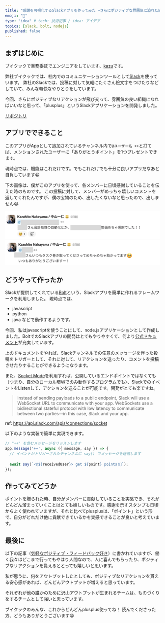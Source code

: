 ```yaml
---
title: "感謝を可視化するSlackアプリを作ってみた ~さらにポジティブな雰囲気に溢れた組織へ~"
emoji: "💖"
type: "idea" # tech: 技術記事 / idea: アイデア
topics: [slack, bolt, nodejs]
published: false
---
```


## まずはじめに
ブイクックで業務委託でエンジニアをしています、[kazu](https://github.com/kazuhitonakayama)です。

弊社ブイクックでは、社内でのコミュニケーションツールとして[Slack](https://slack.com/)を使っています。
弊社のSlackでは、投稿に対して気軽にたくさん絵文字をつけたりなどしていて、みんな軽快なやりとりをしています。

今回、さらにポジティブなリアクションが飛び交って、雰囲気の良い組織になればいいなと思って、「plusplus」というSlackアプリケーションを開発しました。

[リポジトリ](https://github.com/kazuhitonakayama/plusplus)


## アプリでできること
このアプリがAppとして追加されているチャンネル内で`@ユーザー名 ++`と打てば、メンションされたユーザーに「ありがとうポイント」を1つプレゼントできます。

現時点では、機能はこれだけです。でもこれだけでも十分に良いアプリだなあと自負しています😀

下の画像は、僕がこのアプリを使って、各メンバーに日頃感謝していることを伝えた時のものです。
この投稿に対して、メンバーがめっちゃ嬉しいコメントを返してくれたんですが、僕の宝物のため、出したくないなと思ったので、出しません😂

![kazuが感謝を伝えた様子1](/images/3799a44f81d9fb/from_kazu.png)
![kazuが感謝を伝えた様子2](/images/3799a44f81d9fb/from_kazu2.png)


## どうやって作ったか
Slackが提供してくれている[Bolt](https://api.slack.com/bolt)という、Slackアプリを簡単に作れるフレームワークを利用しました。
現時点では、
- javascript
- python
- java
などで動作するようです。

今回、私はjavascriptを使うことにして、node.jsアプリケーションとして作成しました。BoltでのSlackアプリの開発はとてもやりやすくて、何より[公式ドキュメント](https://api.slack.com/bolt)が充実しています。

上のドキュメントをやれば、Slackチャンネルでの任意のメッセージを伴った投稿をトリガーとして、それに対して、リアクションを送ったり、コメントを投稿させたりすることができるようになります。

また、[Socket Mode](https://api.slack.com/apis/connections/socket)を利用すれば、公開しているエンドポイントではなくても（つまり、自分のローカル環境でのみ動作するプログラムでも）、SlackでのイベントをListenして、アクションを送ることが可能です。開発がとても楽ですね。

> Instead of sending payloads to a public endpoint, Slack will use a WebSocket URL to communicate with your app. WebSockets use a bidirectional stateful protocol with low latency to communicate between two parties—in this case, Slack and your app.

ref: https://api.slack.com/apis/connections/socket

以下のような実装で簡単に実現できます。

```js
// "++" を含むメッセージをリッスンします
app.message('++', async ({ message, say }) => {
  // イベントがトリガーされたチャンネルに say() でメッセージを送信します

  await say(`<@${receivedUser}> get ${point} points!🎉`);
});
```

## 作ってみてどうか
ポイントを贈られた時、自分がメンバーに貢献していることを実感でき、それがどんどん溜まっていくことはとても嬉しいものです。感謝を示すスタンプも日頃からよく使われていますが、それと比べてplusplusは、「ポイント」という形で、自分がどれだけ他に貢献できているかを実感できることが良いと考えています。


## 最後に
以下の記事（[気軽なポジティブ・フィードバック好き](https://yoshiori.github.io/blog/2014/07/10/released-scorekeeper/)）に書かれていますが、働く我々はどこまで行ってもやはり人間なので、人に喜んでもらったり、ポジティブなリアクションを貰えるととっても嬉しいと思います。

私が思うに、何をアウトプットしたとしても、ポジティブなリアクションを貰える安心感があれば、どんどんアウトプットが増えると思っています。

それぞれが他の誰かのために沢山アウトプットが生まれるチームは、ものづくりをするチームとして強いと思っています。

ブイクックのみんな、これからどんどんplusplus使ってね！
読んでくださった方、どうもありがとうございます😁
